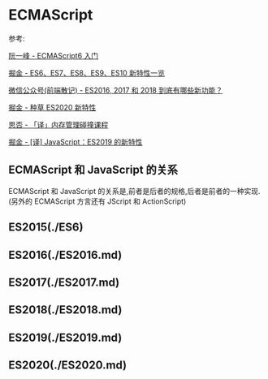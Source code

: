 # ECMAScript

参考:

[阮一峰 - ECMAScript6 入门](http://es6.ruanyifeng.com/)

[掘金 - ES6、ES7、ES8、ES9、ES10 新特性一览](https://juejin.im/post/5ca2e1935188254416288eb2)

[微信公众号(前端散记) - ES2016, 2017 和 2018 到底有哪些新功能？](https://mp.weixin.qq.com/s/A4Z8D3IlSsw1XnP3wFbJHg)

[掘金 - 种草 ES2020 新特性](https://juejin.im/post/5e09ca40518825499a5abff7)

[思否 - 「译」内存管理碰撞课程](https://segmentfault.com/a/1190000009878588)

[掘金 - [译] JavaScript：ES2019 的新特性](https://juejin.im/post/5d4ada17518825056144d865)

## ECMAScript 和 JavaScript 的关系

ECMAScript 和 JavaScript 的关系是,前者是后者的规格,后者是前者的一种实现.(另外的 ECMAScript 方言还有 JScript 和 ActionScript)

## ES2015(./ES6)

## ES2016(./ES2016.md)

## ES2017(./ES2017.md)

## ES2018(./ES2018.md)

## ES2019(./ES2019.md)

## ES2020(./ES2020.md)

